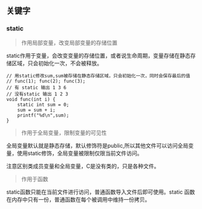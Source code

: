 ## 关键字

### static

> 作用局部变量，改变局部变量的存储位置

static作用于变量，会改变变量的存储位置，或者说生命周期，变量存储在静态存储区域，只会初始化一次，不会被释放。

```
// 用static修改sum,sum被存储在静态存储区域，只会初始化一次，同时会保存最后的值
// func(1); func(2); func(3);
// 有 static 输出 1 3 6
// 没有static 输出 1 2 3
void func(int i) {
    static int sum = 0;
    sum = sum + i;
    printf("%d\n",sum);
}
```

> 作用于全局变量，限制变量的可见性

全局变量默认就是静态存储，默认修饰符是public,所以其他文件可以访问全局变量，使用static修饰，全局变量被限制仅限当前文件访问。

注意区别类成员变量和全局变量，C是没有类的，只是各种文件。

> 作用于函数

static函数只能在当前文件进行访问，普通函数导入文件后即可使用。static 函数在内存中只有一份，普通函数在每个被调用中维持一份拷贝。